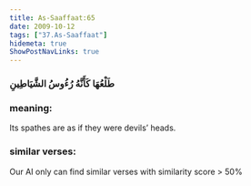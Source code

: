 ```yaml
---
title: As-Saaffaat:65
date: 2009-10-12
tags: ["37.As-Saaffaat"]
hidemeta: true 
ShowPostNavLinks: true 
---
```

### طَلْعُهَا كَأَنَّهُ رُءُوسُ الشَّيَاطِينِ
### meaning: 
Its spathes are as if they were devils’ heads.
### similar verses: 

Our AI only can find similar verses with similarity score > 50% 




